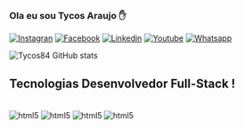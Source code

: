 ### Ola eu sou Tycos Araujo ✋

[![Instagran](https://img.shields.io/badge/Instagram-E4405F?style=for-the-badge&logo=instagram&logoColor=white)](https://www.instagram.com/tycosoficial/)
[![Facebook](https://img.shields.io/badge/Facebook-1877F2?style=for-the-badge&logo=facebook&logoColor=white)](https://www.facebook.com/luisfesb)
[![Linkedin](https://img.shields.io/badge/LinkedIn-0077B5?style=for-the-badge&logo=linkedin&logoColor=white)](https://www.linkedin.com/in/luis-ara%C3%BAjo-257b95131)
[![Youtube](https://img.shields.io/badge/YouTube-FF0000?style=for-the-badge&logo=youtube&logoColor=white)](https://www.youtube.com/channel/UCWtWiXhED4y8ALcQIHO4c0Q)
[![Whatsapp](https://img.shields.io/badge/WhatsApp-25D366?style=for-the-badge&logo=whatsapp&logoColor=white)](contate.me/tycos84)

![Tycos84 GitHub stats](https://github-readme-stats.vercel.app/api?username=Tycos84&show_icons=true&theme=radical)

## Tecnologias Desenvolvedor Full-Stack !

<div style="display: inline_block"><br/>
<img align="center" alt="html5" src="https://img.shields.io/badge/HTML5-E34F26?style=for-the-badge&logo=html5&logoColor=white" />
<img align="center" alt="html5" src="https://img.shields.io/badge/CSS3-1572B6?style=for-the-badge&logo=css3&logoColor=white" />
<img align="center" alt="html5" src="https://img.shields.io/badge/JavaScript-F7DF1E?style=for-the-badge&logo=javascript&logoColor=black" />
<img align="center" alt="html5" src="https://img.shields.io/badge/Adobe%20Photoshop-31A8FF?style=for-the-badge&logo=Adobe%20Photoshop&logoColor=black" />
</div>
 
